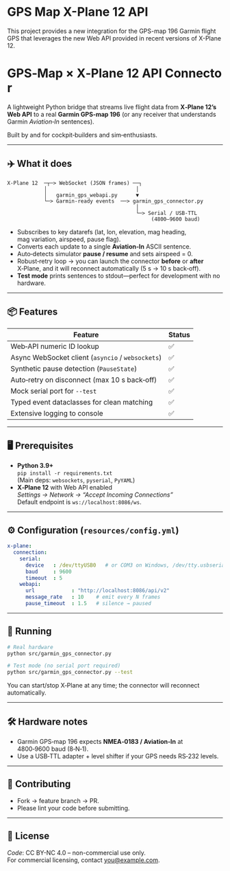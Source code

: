 # GPS Map X-Plane 12 API

This project provides a new integration for the GPS-map 196 Garmin flight GPS that leverages the new Web API provided in recent versions of X-Plane 12.
# GPS‑Map × X‑Plane 12 API Connector

A lightweight Python bridge that streams live flight data from **X‑Plane 12’s Web API** to a real **Garmin GPS‑map 196** (or any receiver that understands Garmin *Aviation‑In* sentences).

Built by and for cockpit‑builders and sim‑enthusiasts.

---

## ✈️ What it does

```
X‑Plane 12  ─┬─> WebSocket (JSON frames) ──┐
            │                             │
            │   garmin_gps_webapi.py      ▼
            └─> Garmin‑ready events  ──> garmin_gps_connector.py
                                          │
                                          └─> Serial / USB‑TTL
                                               (4800–9600 baud)
```

* Subscribes to key datarefs (lat, lon, elevation, mag heading, mag variation, airspeed, pause flag).  
* Converts each update to a single **Aviation‑In** ASCII sentence.  
* Auto‑detects simulator **pause / resume** and sets airspeed = 0.  
* Robust‑retry loop → you can launch the connector **before** or **after** X‑Plane, and it will reconnect automatically (5 s → 10 s back‑off).  
* **Test mode** prints sentences to stdout—perfect for development with no hardware.

---

## 📦 Features

| Feature | Status |
|---------|--------|
| Web‑API numeric ID lookup | ✅ |
| Async WebSocket client (`asyncio` / `websockets`) | ✅ |
| Synthetic pause detection (`PauseState`) | ✅ |
| Auto‑retry on disconnect (max 10 s back‑off) | ✅ |
| Mock serial port for `--test` | ✅ |
| Typed event dataclasses for clean matching | ✅ |
| Extensive logging to console | ✅ |

---

## 🖥️ Prerequisites

* **Python 3.9+**  
  `pip install -r requirements.txt`  
  (Main deps: `websockets`, `pyserial`, `PyYAML`)
* **X‑Plane 12** with Web API enabled  
  *Settings → Network → “Accept Incoming Connections”*  
  Default endpoint is `ws://localhost:8086/ws`.

---

## ⚙️ Configuration (`resources/config.yml`)

```yaml
x-plane:
  connection:
    serial:
      device   : /dev/ttyUSB0   # or COM3 on Windows, /dev/tty.usbserial‑xxx on macOS
      baud     : 9600
      timeout  : 5
    webapi:
      url            : "http://localhost:8086/api/v2"
      message_rate   : 10    # emit every N frames
      pause_timeout  : 1.5   # silence → paused
```

---

## 🚀 Running

```bash
# Real hardware
python src/garmin_gps_connector.py

# Test mode (no serial port required)
python src/garmin_gps_connector.py --test
```

You can start/stop X‑Plane at any time; the connector will reconnect automatically.

---

## 🛠️ Hardware notes

* Garmin GPS‑map 196 expects **NMEA‑0183 / Aviation‑In** at 4800‑9600 baud (8‑N‑1).  
* Use a USB‑TTL adapter + level shifter if your GPS needs RS‑232 levels.  

---

## 🤝 Contributing

* Fork → feature branch → PR.  
* Please lint your code before submitting.
---

## 📄 License

*Code*: CC BY-NC 4.0 – non-commercial use only.  
For commercial licensing, contact <you@example.com>.
